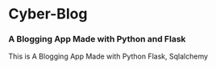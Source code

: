 # Cyber-Blog
### A Blogging App Made with Python and Flask
This is A Blogging App Made with Python Flask, Sqlalchemy
